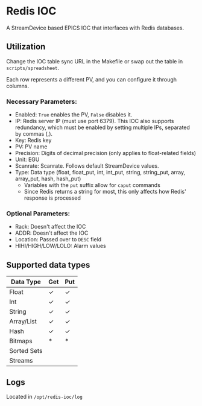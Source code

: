 # Redis IOC

A StreamDevice based EPICS IOC that interfaces with Redis databases.

## Utilization
Change the IOC table sync URL in the Makefile or swap out the table in `scripts/spreadsheet`.

Each row represents a different PV, and you can configure it through columns.

### Necessary Parameters:
- Enabled: `True` enables the PV, `False` disables it.
- IP: Redis server IP (must use port 6379). This IOC also supports redundancy, which must be enabled by setting multiple IPs, separated by commas (,).
- Key: Redis key
- PV: PV name
- Precision: Digits of decimal precision (only applies to float-related fields)
- Unit: EGU
- Scanrate: Scanrate. Follows default StreamDevice values.
- Type: Data type (float, float_put, int, int_put, string, string_put, array, array_put, hash, hash_put)
    - Variables with the `put` suffix allow for `caput` commands
    - Since Redis returns a string for most, this only affects how Redis' response is processed

### Optional Parameters: 
- Rack: Doesn't affect the IOC
- ADDR: Doesn't affect the IOC
- Location: Passed over to `DESC` field
- HIHI/HIGH/LOW/LOLO: Alarm values

## Supported data types

| Data Type | Get | Put |
|-----------|-----|-----|
| Float | ✓ | ✓ |
| Int | ✓ | ✓ |
| String | ✓ | ✓ |
| Array/List | ✓ | ✓ |
| Hash | ✓ | ✓ |
| Bitmaps | * | * |
| Sorted Sets | | |
| Streams | | |

## Logs

Located in `/opt/redis-ioc/log`
